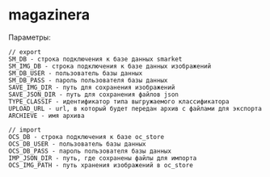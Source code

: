 # magazinera

Параметры:

    // export
    SM_DB - строка подключения к базе данных smarket
    SM_IMG_DB - строка подключения к базе данных изображений
    SM_DB_USER - пользователь базы данных
    SM_DB_PASS - пароль пользователя базы данных
    SAVE_IMG_DIR - путь для сохранения изображений
    SAVE_JSON_DIR - путь для сохранения файлов json
    TYPE_CLASSIF - идентификатор типа выгружаемого классификатора
    UPLOAD_URL - url, в который будет передан архив с файлами для экспорта
    ARCHIEVE - имя архива

    // import
    OCS_DB - строка подключения к базе oc_store
    OCS_DB_USER - пользователь базы данных
    OCS_DB_PASS - пароль пользователя базы данных
    IMP_JSON_DIR - путь, где сохранены файлы для импорта
    OCS_IMG_PATH - путь хранения изображений в oc_store